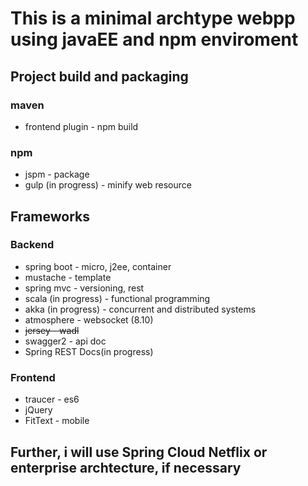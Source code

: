 # This is a minimal archtype webpp using javaEE and npm enviroment

## Project build and packaging 
### maven
- frontend plugin - npm build

### npm
- jspm - package
- gulp (in progress) - minify web resource 

## Frameworks 
### Backend
- spring boot - micro, j2ee, container
- mustache - template
- spring mvc - versioning, rest
- scala (in progress) - functional programming
- akka (in progress) - concurrent and distributed systems
- atmosphere - websocket (8.10) 
- ~~jersey - wadl~~
- swagger2 - api doc
- Spring REST Docs(in progress)
 
### Frontend
- traucer - es6
- jQuery
- FitText - mobile

## Further, i will use Spring Cloud Netflix or enterprise archtecture, if necessary
